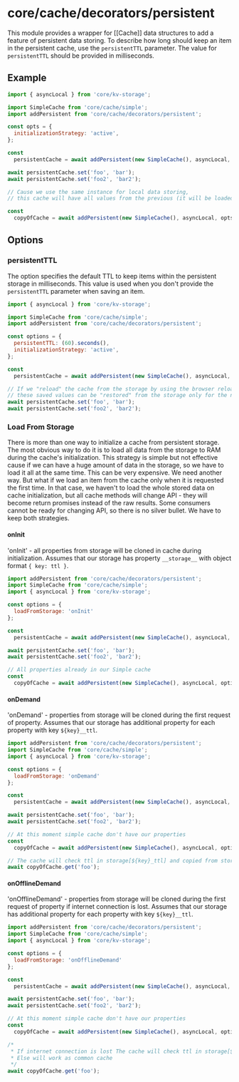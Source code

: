 # core/cache/decorators/persistent

This module provides a wrapper for [[Cache]] data structures to add a feature of persistent data storing.
To describe how long should keep an item in the persistent cache, use the `persistentTTL` parameter.
The value for `persistentTTL` should be provided in milliseconds.

## Example

```js
import { asyncLocal } from 'core/kv-storage';

import SimpleCache from 'core/cache/simple';
import addPersistent from 'core/cache/decorators/persistent';

const opts = {
  initializationStrategy: 'active',
};

const
  persistentCache = await addPersistent(new SimpleCache(), asyncLocal, opts);

await persistentCache.set('foo', 'bar');
await persistentCache.set('foo2', 'bar2');

// Cause we use the same instance for local data storing,
// this cache will have all values from the previous (it will be loaded from the storage during initialization)

const
  copyOfCache = await addPersistent(new SimpleCache(), asyncLocal, opts);
```

## Options

### persistentTTL

The option specifies the default TTL to keep items within the persistent storage in milliseconds.
This value is used when you don't provide the `persistentTTL` parameter when saving an item.

```js
import { asyncLocal } from 'core/kv-storage';

import SimpleCache from 'core/cache/simple';
import addPersistent from 'core/cache/decorators/persistent';

const options = {
  persistentTTL: (60).seconds(),
  initializationStrategy: 'active',
};

const
  persistentCache = await addPersistent(new SimpleCache(), asyncLocal, options);

// If we "reload" the cache from the storage by using the browser reloading or another way,
// these saved values can be "restored" from the storage only for the next 60 seconds
await persistentCache.set('foo', 'bar');
await persistentCache.set('foo2', 'bar2');
```

### Load From Storage

There is more than one way to initialize a cache from persistent storage.
The most obvious way to do it is to load all data from the storage to RAM during the cache's initialization.
This strategy is simple but not effective cause if we can have a huge amount of data in the storage,
so we have to load it all at the same time. This can be very expensive. We need another way.
But what if we load an item from the cache only when it is requested the first time.
In that case, we haven't to load the whole stored data on cache initialization,
but all cache methods will change API - they will become return promises instead of the raw results.
Some consumers cannot be ready for changing API, so there is no silver bullet. We have to keep both strategies.

#### onInit

'onInit' - all properties from storage will be cloned in cache during initialization.
Assumes that our storage has property `__storage__` with object format `{ key: ttl }`.

```js
import addPersistent from 'core/cache/decorators/persistent';
import SimpleCache from 'core/cache/simple';
import { asyncLocal } from 'core/kv-storage';

const options = {
  loadFromStorage: 'onInit'
};

const
  persistentCache = await addPersistent(new SimpleCache(), asyncLocal, options);

await persistentCache.set('foo', 'bar');
await persistentCache.set('foo2', 'bar2');

// All properties already in our Simple cache
const
  copyOfCache = await addPersistent(new SimpleCache(), asyncLocal, options);
```

#### onDemand

'onDemand' - properties from storage will be cloned during the first request of property.
Assumes that our storage has additional property for each property with key `${key}__ttl`.

```js
import addPersistent from 'core/cache/decorators/persistent';
import SimpleCache from 'core/cache/simple';
import { asyncLocal } from 'core/kv-storage';

const options = {
  loadFromStorage: 'onDemand'
};

const
  persistentCache = await addPersistent(new SimpleCache(), asyncLocal, options);

await persistentCache.set('foo', 'bar');
await persistentCache.set('foo2', 'bar2');

// At this moment simple cache don't have our properties
const
  copyOfCache = await addPersistent(new SimpleCache(), asyncLocal, options);

// The cache will check ttl in storage[${key}_ttl] and copied from storage to our cache
await copyOfCache.get('foo');
```

#### onOfflineDemand

'onOfflineDemand' - properties from storage will be cloned during the first request of property if internet connection is lost.
Assumes that our storage has additional property for each property with key `${key}__ttl`.

```js
import addPersistent from 'core/cache/decorators/persistent';
import SimpleCache from 'core/cache/simple';
import { asyncLocal } from 'core/kv-storage';

const options = {
  loadFromStorage: 'onOfflineDemand'
};

const
  persistentCache = await addPersistent(new SimpleCache(), asyncLocal, options);

await persistentCache.set('foo', 'bar');
await persistentCache.set('foo2', 'bar2');

// At this moment simple cache don't have our properties
const
  copyOfCache = await addPersistent(new SimpleCache(), asyncLocal, options);

/*
 * If internet connection is lost The cache will check ttl in storage[${key}_ttl] and copied from storage to our cache
 * Else will work as common cache
 */
await copyOfCache.get('foo');
```
